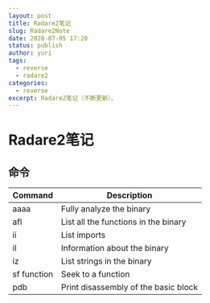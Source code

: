 ```yaml
---
layout: post
title: Radare2笔记
slug: Radare2Note
date: 2020-07-05 17:20
status: publish
author: yuri
tags: 
  - reverse
  - radare2
categories:
  - reverse
excerpt: Radare2笔记（不断更新）。
---
```


# Radare2笔记

## 命令

| Command     | Description                          |
| ----------- | ------------------------------------ |
| aaaa        | Fully analyze the binary             |
| afl         | List all the functions in the binary |
| ii          | List imports                         |
| iI          | Information about the binary         |
| iz          | List strings in the binary           |
| sf function | Seek to a function                   |
| pdb         | Print disassembly of the basic block |